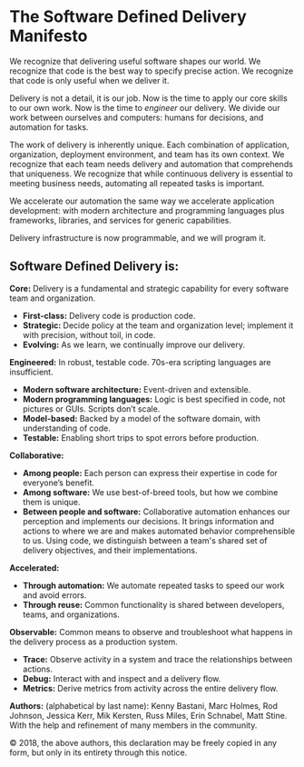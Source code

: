 # The Software Defined Delivery Manifesto

We recognize that delivering useful software shapes our world. We recognize that code is the best way to specify precise action. We recognize that code is only useful when we deliver it.

Delivery is not a detail, it is our job. Now is the time to apply our core skills to our own work. Now is the time to *engineer* our delivery. We divide our work between ourselves and computers: humans for decisions, and automation for tasks.

The work of delivery is inherently unique. Each combination of application, organization, deployment environment, and team has its own context. We recognize that each team needs delivery and automation that comprehends that uniqueness. We recognize that while continuous delivery is essential to meeting business needs, automating all repeated tasks is important.

We accelerate our automation the same way we accelerate application development: with modern architecture and programming languages plus frameworks, libraries, and services for generic capabilities. 

Delivery infrastructure is now programmable, and we will program it.

## Software Defined Delivery is:

**Core:** Delivery is a fundamental and strategic capability for every software team and organization.
-   **First-class:** Delivery code is production code.
-   **Strategic:** Decide policy at the team and organization level; implement it with precision, without toil, in code.
-   **Evolving:** As we learn, we continually improve our delivery.

**Engineered:** In robust, testable code. 70s-era scripting languages are insufficient.
-   **Modern software architecture:** Event-driven and extensible.
-   **Modern programming languages:** Logic is best specified in code, not pictures or GUIs. Scripts don’t scale.
-   **Model-based:** Backed by a model of the software domain, with understanding of code.
-   **Testable:** Enabling short trips to spot errors before production.

**Collaborative:** 
-	**Among people:** Each person can express their expertise in code for everyone’s benefit.
-	**Among software:** We use best-of-breed tools, but how we combine them is unique.
-	**Between people and software:** Collaborative automation enhances our perception and implements our decisions. It brings information and actions to where we are and makes automated behavior comprehensible to us. Using code, we distinguish between a team's shared set of delivery objectives, and their implementations.

**Accelerated:** 
- **Through automation:** We automate repeated tasks to speed our work and avoid errors.
- **Through reuse:** Common functionality is shared between developers, teams, and organizations.

**Observable:** Common means to observe and troubleshoot  what happens in the delivery process as a production system.
-   **Trace:** Observe activity in a system and trace the relationships between actions.
-   **Debug:** Interact with and inspect and a delivery flow.
-   **Metrics:** Derive metrics from activity across the entire delivery flow.

**Authors:** (alphabetical by last name): Kenny Bastani, Marc Holmes, Rod Johnson, Jessica Kerr, Mik Kersten, Russ Miles, Erin Schnabel, Matt Stine. With the help and refinement of many members in the community.

© 2018, the above authors, this declaration may be freely copied in any form, but only in its entirety through this notice.



